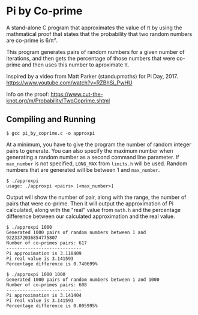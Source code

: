 Pi by Co-prime
==============

A stand-alone C program that approximates the value of π by using the
mathmatical proof that states that the probability that two random numbers are
co-prime is 6/π².  

This program generates pairs of random numbers for a given number of iterations,
and then gets the percentage of those numbers that were co-prime and then uses
this number to aproximate π.

Inspired by a video from Matt Parker (standupmaths) for Pi Day, 2017.  
https://www.youtube.com/watch?v=RZBhSi_PwHU

Info on the proof: https://www.cut-the-knot.org/m/Probability/TwoCoprime.shtml

Compiling and Running
---------------------
```
$ gcc pi_by_coprime.c -o approxpi
```

At a minimum, you have to give the program the number of random integer pairs to
generate.  You can also specify the maximum number when generating a random
number as a second command line parameter.  If `max_number` is not specified,
`LONG_MAX` from `limits.h` will be used.  Random numbers that are generated will
be between 1 and `max_number`.

```
$ ./approxpi
usage: ./approxpi <pairs> [<max_number>]
```

Output will show the number of pair, along with the range, the number of pairs
that were co-prime.  Then it will output the approximation of Pi calculated,
along with the "real" value from `math.h` and the percentage difference between
our calculated approximation and the real value.

```
$ ./approxpi 1000
Generated 1000 pairs of random numbers between 1 and 9223372036854775807
Number of co-primes pairs: 617
----------------------------
Pi approximation is 3.118409
Pi real value is 3.141593
Percentage difference is 0.740699%
```

```
$ ./approxpi 1000 1000
Generated 1000 pairs of random numbers between 1 and 1000
Number of co-primes pairs: 608
----------------------------
Pi approximation is 3.141404
Pi real value is 3.141593
Percentage difference is 0.005995%
```


